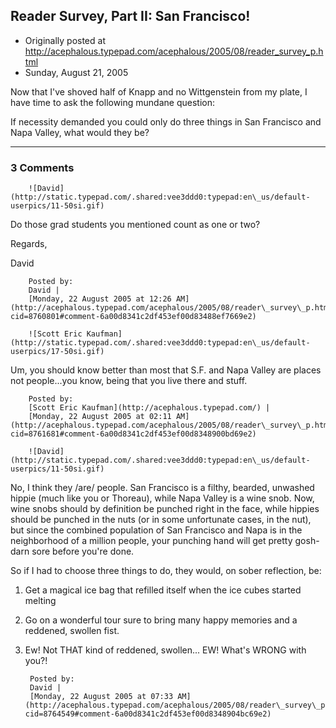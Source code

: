 ## Reader Survey, Part II: San Francisco!

 * Originally posted at http://acephalous.typepad.com/acephalous/2005/08/reader_survey_p.html
 * Sunday, August 21, 2005



Now that I've shoved half of Knapp and no Wittgenstein from my plate, I have time to ask the following mundane question:

If necessity demanded you could only do three things in San Francisco and Napa Valley, what would they be?  

		

* * *

### 3 Comments 

		

                
[]()

	

		![David](http://static.typepad.com/.shared:vee3ddd0:typepad:en\_us/default-userpics/11-50si.gif)
	

	

		

Do those grad students you mentioned count as one or two?

Regards,  

David

	

		Posted by:
		David |
		[Monday, 22 August 2005 at 12:26 AM](http://acephalous.typepad.com/acephalous/2005/08/reader\_survey\_p.html?cid=8760801#comment-6a00d8341c2df453ef00d83488ef7669e2)

[]()

	

		![Scott Eric Kaufman](http://static.typepad.com/.shared:vee3ddd0:typepad:en\_us/default-userpics/17-50si.gif)
	

	

		

Um, you should know better than most that S.F. and Napa Valley are places not people...you know, being that you live there and stuff.

	

		Posted by:
		[Scott Eric Kaufman](http://acephalous.typepad.com/) |
		[Monday, 22 August 2005 at 02:11 AM](http://acephalous.typepad.com/acephalous/2005/08/reader\_survey\_p.html?cid=8761681#comment-6a00d8341c2df453ef00d8348900bd69e2)

[]()

	

		![David](http://static.typepad.com/.shared:vee3ddd0:typepad:en\_us/default-userpics/11-50si.gif)
	

	

		

No, I think they /are/ people. San Francisco is a filthy, bearded, unwashed hippie (much like you or Thoreau), while Napa Valley is a wine snob. Now, wine snobs should by definition be punched right in the face, while hippies should be punched in the nuts (or in some unfortunate cases, in the nut), but since the combined population of San Francisco and Napa is in the neighborhood of a million people, your punching hand will get pretty gosh-darn sore before you're done.

So if I had to choose three things to do, they would, on sober reflection, be:   

1) Get a magical ice bag that refilled itself when the ice cubes started melting  

2) Go on a wonderful tour sure to bring many happy memories and a reddened, swollen fist.  

3) Ew! Not THAT kind of reddened, swollen... EW! What's WRONG with you?!

	

		Posted by:
		David |
		[Monday, 22 August 2005 at 07:33 AM](http://acephalous.typepad.com/acephalous/2005/08/reader\_survey\_p.html?cid=8764549#comment-6a00d8341c2df453ef00d8348904bc69e2)

		

        